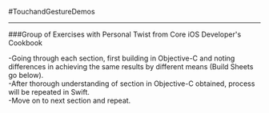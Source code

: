 #TouchandGestureDemos
<hr>

###Group of Exercises with Personal Twist from Core iOS Developer's Cookbook
<p>-Going through each section, first building in Objective-C and noting differences in achieving the same results by different means (Build Sheets go below).<br>
-After thorough understanding of section in Objective-C obtained, process will be repeated in Swift.<br>
-Move on to next section and repeat.</p>
